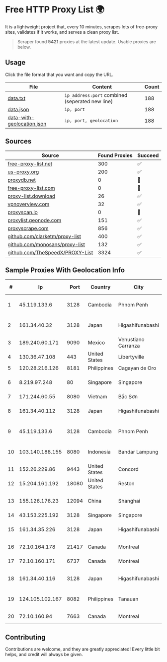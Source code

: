 
# Free HTTP Proxy List 🌍

It is a lightweight project that, every 10 minutes, scrapes lots of free-proxy sites, validates if it works, and serves a clean proxy list.


> Scraper found **5421** proxies at the latest update. Usable proxies are below.

## Usage

Click the file format that you want and copy the URL.


|File|Content|Count|
|----|-------|-----|
|[data.txt](https://raw.githubusercontent.com/themiralay/Proxy-List-World/master/data.txt)|`ip_address:port` combined (seperated new line)|188|
|[data.json](https://raw.githubusercontent.com/themiralay/Proxy-List-World/master/data.json)|`ip, port`|188|
|[data-with-geolocation.json](https://raw.githubusercontent.com/themiralay/Proxy-List-World/master/data-with-geolocation.json)|`ip, port, geolocation`|188|

## Sources

|Source|Found Proxies|Succeed|
|------|-------------|-------|
|[free-proxy-list.net](https://free-proxy-list.net)|300|✅|
|[us-proxy.org](https://www.us-proxy.org)|200|✅|
|[proxydb.net](http://proxydb.net)|0|🚫|
|[free-proxy-list.com](https://free-proxy-list.com/?page=&port=&type%5B%5D=http&type%5B%5D=https&up_time=0&search=Search)|0|🚫|
|[proxy-list.download](https://www.proxy-list.download/HTTP)|26|✅|
|[vpnoverview.com](https://vpnoverview.com/privacy/anonymous-browsing/free-proxy-servers)|32|✅|
|[proxyscan.io](https://www.proxyscan.io)|0|🚫|
|[proxylist.geonode.com](https://proxylist.geonode.com/api/proxy-list?limit=300&page=1&sort_by=lastChecked&sort_type=desc&protocols=http,https)|151|✅|
|[proxyscrape.com](https://api.proxyscrape.com/v2/?request=displayproxies&protocol=http&timeout=10000&country=all&ssl=all&anonymity=all)|856|✅|
|[github.com/clarketm/proxy-list](https://raw.githubusercontent.com/clarketm/proxy-list/master/proxy-list-raw.txt)|400|✅|
|[github.com/monosans/proxy-list](https://raw.githubusercontent.com/monosans/proxy-list/main/proxies/http.txt)|132|✅|
|[github.com/TheSpeedX/PROXY-List](https://raw.githubusercontent.com/TheSpeedX/PROXY-List/master/http.txt)|3324|✅|


## Sample Proxies With Geolocation Info

|#|Ip|Port|Country|City|Internet Service Provider|
|-|--|----|-------|----|-------------------------|
|1|45.119.133.6|3128|Cambodia|Phnom Penh|VIETTEL (CAMBODIA) PTE., LTD|
|2|161.34.40.32|3128|Japan|Higashifunabashi|NTT PC Communications, Inc.|
|3|189.240.60.171|9090|Mexico|Venustiano Carranza|Uninet S.A. de C.V.|
|4|130.36.47.108|443|United States|Libertyville|Abbott Laboratories|
|5|120.28.216.126|8181|Philippines|Cagayan de Oro|Globe Telecom|
|6|8.219.97.248|80|Singapore|Singapore|Alibaba (US) Technology Co., Ltd.|
|7|171.244.60.55|8080|Vietnam|Bắc Sơn|VIETEL|
|8|161.34.40.112|3128|Japan|Higashifunabashi|NTT PC Communications, Inc.|
|9|45.119.133.6|3128|Cambodia|Phnom Penh|VIETTEL (CAMBODIA) PTE., LTD|
|10|103.140.188.155|8080|Indonesia|Bandar Lampung|PT INDONESIA TRANS NETWORK|
|11|152.26.229.86|9443|United States|Concord|MCNC|
|12|15.204.161.192|18080|United States|Reston|OVH SAS|
|13|155.126.176.23|12094|China|Shanghai|The Procter and Gamble Company|
|14|43.153.225.192|3128|Singapore|Singapore|Aceville Pte.ltd|
|15|161.34.35.226|3128|Japan|Higashifunabashi|NTT PC Communications, Inc.|
|16|72.10.164.178|21417|Canada|Montreal|GloboTech Communications|
|17|72.10.160.171|6737|Canada|Montreal|GloboTech Communications|
|18|161.34.40.116|3128|Japan|Higashifunabashi|NTT PC Communications, Inc.|
|19|124.105.102.167|8082|Philippines|Tanauan|Philippine Long Distance Telephone Co.|
|20|72.10.160.94|7663|Canada|Montreal|GloboTech Communications|



## Contributing

Contributions are welcome, and they are greatly appreciated! Every
little bit helps, and credit will always be given.

